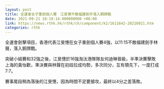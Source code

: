 ```yaml
---
layout: post
title: 全運會女子重劍個人賽　江旻憓不敵福建劍手落入銅牌戰
date: 2021-09-21 18:19:14.000000000 +08:00
link: https://news.rthk.hk/rthk/ch/component/k2/1611642-20210921.htm
categories: rthk
---
```


全運會劍擊項目，香港代表江旻憓在女子重劍個人賽4強，以11:15不敵福建劍手林聲，落入銅牌戰。

突破小組賽和32強之後，江旻憓於16強淘汰港隊隊友何迪琳晉級，半準決賽擊敗上海的黃怡歡，準決賽與林聲在初段拉成均勢，多次同分，互有領先下，一度打成7:7。

賽事尾段稍為落後的江旻憓，因為時間不足要搶攻，最終以4分之差落敗。
